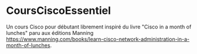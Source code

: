 # CoursCiscoEssentiel
Un cours Cisco pour débutant librement inspiré du livre "Cisco in a month of lunches" paru aux éditions Manning <https://www.manning.com/books/learn-cisco-network-administration-in-a-month-of-lunches>.
